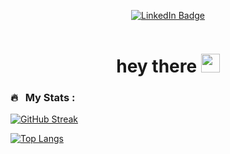 
<p align="center">
<a href="https://www.linkedin.com/in/noahsyrkis"><img src="https://img.shields.io/badge/LinkedIn-blue?style=for-the-badge&logo=linkedin&logoColor=white" alt="LinkedIn Badge"></a>
</p>
<p align="center"><img src="https://komarev.com/ghpvc/?username=syrkis&style=flat-square&color=blue" alt=""></p>

<h1 align="center">hey there <img src="https://media.giphy.com/media/hvRJCLFzcasrR4ia7z/giphy.gif" width="30px"></h1>

### 🔥 &nbsp; My Stats :
[![GitHub Streak](http://github-readme-streak-stats.herokuapp.com?user=syrkis&theme=dark&background=000000)](https://git.io/streak-stats)

[![Top Langs](https://github-readme-stats.vercel.app/api/top-langs/?username=syrkis&layout=compact&theme=vision-friendly-dark)](https://github.com/anuraghazra/github-readme-stats)

